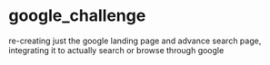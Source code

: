 # google_challenge
 re-creating just the google landing page and advance search page, integrating it to actually search or browse through google
